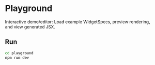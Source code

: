 # Playground

Interactive demo/editor: Load example WidgetSpecs, preview rendering, and view generated JSX.

## Run
```bash
cd playground
npm run dev
```
